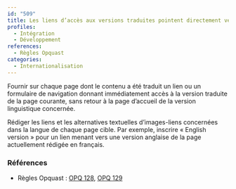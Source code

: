 ```yaml
---
id: "509"
title: Les liens d’accès aux versions traduites pointent directement vers la traduction de la page courante et sont rédigés dans leur langue cible
profiles:
  - Intégration
  - Développement
references:
  - Règles Opquast
categories:
  - Internationalisation
---
```


Fournir sur chaque page dont le contenu a été traduit un lien ou un formulaire de navigation donnant immédiatement accès à la version traduite de la page courante, sans retour à la page d’accueil de la version linguistique concernée.

Rédiger les liens et les alternatives textuelles d’images-liens concernées dans la langue de chaque page cible. Par exemple, inscrire « English version » pour un lien menant vers une version anglaise de la page actuellement rédigée en français.


### Références

*   Règles Opquast : [OPQ 128](https://checklists.opquast.com/fr/assurance-qualite-web/les-liens-dacces-aux-versions-traduites-pointent-directement-vers-la-traduction-de-la-page-courante), [OPQ 129](https://checklists.opquast.com/fr/assurance-qualite-web/les-liens-vers-les-versions-equivalentes-de-la-page-ou-du-site-sont-rediges-dans-leur-langue-cible)
